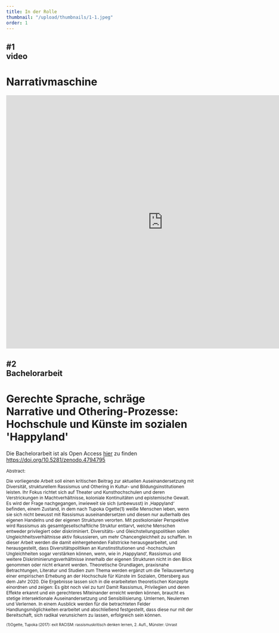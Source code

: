 ```yaml
---
title: In der Rolle
thumbnail: "/upload/thumbnails/1-1.jpeg"
order: 1
---
```

<b><h2>#1 <br> video </h2></b>

#  Narrativmaschine

<iframe src="https://player.vimeo.com/video/573904408" width="840" height="680" frameborder="0" allow="autoplay; fullscreen" allowfullscreen style ="margin:0 auto ; display: block;"></iframe>

<b><h2>#2 <br> Bachelorarbeit </h2></b>

#  Gerechte Sprache, schräge Narrative und Othering-Prozesse: Hochschule und Künste im sozialen 'Happyland'

Die Bachelorarbeit ist als Open Access <a href="https://zenodo.org/record/4794795#.YO_s9hMzblw" target="_top">hier</a> zu finden<br>
<a href="https://doi.org/10.5281/zenodo.4794795">https://doi.org/10.5281/zenodo.4794795</a>


 <p style=" font-size: 12px;">
Abstract:</p>
<p style=" font-size: 12px;">
Die vorliegende Arbeit soll einen kritischen Beitrag zur aktuellen Auseinandersetzung mit Diversität, strukturellem Rassismus und Othering in Kultur- und Bildungsinstitutionen leisten. Ihr Fokus richtet sich auf Theater und Kunsthochschulen und deren Verstrickungen in Machtverhältnisse, koloniale Kontinuitäten und epistemische Gewalt. Es wird der Frage nachgegangen, inwieweit sie sich (unbewusst) in ‚Happyland‘ befinden, einem Zustand, in dem nach Tupoka Ogette(1) weiße Menschen leben, wenn sie sich nicht bewusst mit Rassismus auseinandersetzen und diesen nur außerhalb des eigenen Handelns und der eigenen Strukturen verorten. Mit postkolonialer Perspektive wird Rassismus als gesamtgesellschaftliche Struktur entlarvt, welche Menschen entweder privilegiert oder diskriminiert. Diversitäts- und Gleichstellungspolitiken sollen Ungleichheitsverhältnisse aktiv fokussieren, um mehr Chancengleichheit zu schaffen. In dieser Arbeit werden die damit einhergehenden Fallstricke herausgearbeitet, und herausgestellt, dass Diversitätspolitiken an Kunstinstitutionen und -hochschulen Ungleichheiten sogar verstärken können, wenn, wie in ‚Happyland‘, Rassismus und weitere Diskriminierungsverhältnisse innerhalb der eigenen Strukturen nicht in den Blick genommen oder nicht erkannt werden. Theoretische Grundlagen, praxisnahe Betrachtungen, Literatur und Studien zum Thema werden ergänzt um die Teilauswertung einer empirischen Erhebung an der Hochschule für Künste im Sozialen, Ottersberg aus dem Jahr 2020. Die Ergebnisse lassen sich in die erarbeiteten theoretischen Konzepte einordnen und zeigen: Es gibt noch viel zu tun! Damit Rassismus, Privilegien und deren Effekte erkannt und ein gerechteres Miteinander erreicht werden können, braucht es stetige intersektionale Auseinandersetzung und Sensibilisierung. Umlernen, Neulernen und Verlernen. In einem Ausblick werden für die betrachteten Felder Handlungsmöglichkeiten erarbeitet und abschließend festgestellt, dass diese nur mit der Bereitschaft, sich radikal verunsichern zu lassen, erfolgreich sein können.</p>
<p style=" font-size: 10px;">
(1)Ogette, Tupoka (2017): exit RACISM: rassismuskritisch denken lernen, 2. Aufl., Münster: Unrast
</p>
















